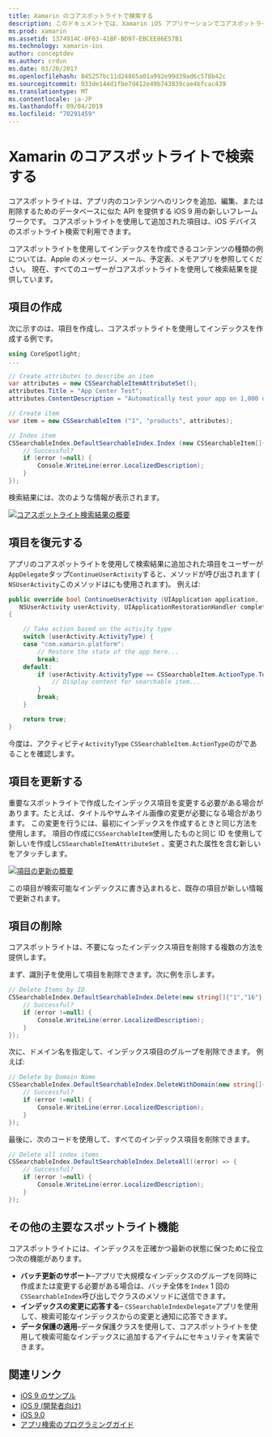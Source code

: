 ```yaml
---
title: Xamarin のコアスポットライトで検索する
description: このドキュメントでは、Xamarin iOS アプリケーションでコアスポットライトを使用して、アプリ内コンテンツへのリンクを提供する方法について説明します。 検索可能な項目を作成、復元、更新、削除する方法について説明します。
ms.prod: xamarin
ms.assetid: 1374914C-0F63-41BF-BD97-EBCEE86E57B1
ms.technology: xamarin-ios
author: conceptdev
ms.author: crdun
ms.date: 03/20/2017
ms.openlocfilehash: 845257bc11d24865a01a992e99d39ad6c578b42c
ms.sourcegitcommit: 933de144d1fbe7d412e49b743839cae4bfcac439
ms.translationtype: MT
ms.contentlocale: ja-JP
ms.lasthandoff: 09/04/2019
ms.locfileid: "70291459"
---
```

# <a name="search-with-core-spotlight-in-xamarinios"></a>Xamarin のコアスポットライトで検索する

コアスポットライトは、アプリ内のコンテンツへのリンクを追加、編集、または削除するためのデータベースに似た API を提供する iOS 9 用の新しいフレームワークです。 コアスポットライトを使用して追加された項目は、iOS デバイスのスポットライト検索で利用できます。

コアスポットライトを使用してインデックスを作成できるコンテンツの種類の例については、Apple のメッセージ、メール、予定表、メモアプリを参照してください。 現在、すべてのユーザーがコアスポットライトを使用して検索結果を提供しています。

## <a name="creating-an-item"></a>項目の作成

次に示すのは、項目を作成し、コアスポットライトを使用してインデックスを作成する例です。

```csharp
using CoreSpotlight;
...

// Create attributes to describe an item
var attributes = new CSSearchableItemAttributeSet();
attributes.Title = "App Center Test";
attributes.ContentDescription = "Automatically test your app on 1,000 devices in the cloud.";

// Create item
var item = new CSSearchableItem ("1", "products", attributes);

// Index item
CSSearchableIndex.DefaultSearchableIndex.Index (new CSSearchableItem[]{ item }, (error) => {
    // Successful?
    if (error !=null) {
        Console.WriteLine(error.LocalizedDescription);
    }
});
```

検索結果には、次のような情報が表示されます。

[![](corespotlight-images/corespotlight01.png "コアスポットライト検索結果の概要")](corespotlight-images/corespotlight01.png#lightbox)

## <a name="restoring-an-item"></a>項目を復元する

アプリのコアスポットライトを使用して検索結果に追加された項目をユーザーが`AppDelegate`タップ`ContinueUserActivity`すると、メソッドが呼び出されます ( `NSUserActivity`このメソッドはにも使用されます)。 例えば:

```csharp
public override bool ContinueUserActivity (UIApplication application,
   NSUserActivity userActivity, UIApplicationRestorationHandler completionHandler)
{

    // Take action based on the activity type
    switch (userActivity.ActivityType) {
    case "com.xamarin.platform":
        // Restore the state of the app here...
        break;
    default:
        if (userActivity.ActivityType == CSSearchableItem.ActionType.ToString ()) {
            // Display content for searchable item...
        }
        break;
    }

    return true;
}
```

今度は、アクティビティ`ActivityType` `CSSearchableItem.ActionType`のがであることを確認します。

## <a name="updating-an-item"></a>項目を更新する

重要なスポットライトで作成したインデックス項目を変更する必要がある場合があります。たとえば、タイトルやサムネイル画像の変更が必要になる場合があります。 この変更を行うには、最初にインデックスを作成するときと同じ方法を使用します。
項目の作成に`CSSearchableItem`使用したものと同じ ID を使用して新しいを作成し`CSSearchableItemAttributeSet` 、変更された属性を含む新しいをアタッチします。

[![](corespotlight-images/corespotlight02.png "項目の更新の概要")](corespotlight-images/corespotlight02.png#lightbox)

この項目が検索可能なインデックスに書き込まれると、既存の項目が新しい情報で更新されます。

## <a name="deleting-an-item"></a>項目の削除

コアスポットライトは、不要になったインデックス項目を削除する複数の方法を提供します。

まず、識別子を使用して項目を削除できます。次に例を示します。

```csharp
// Delete Items by ID
CSSearchableIndex.DefaultSearchableIndex.Delete(new string[]{"1","16"},(error) => {
    // Successful?
    if (error !=null) {
        Console.WriteLine(error.LocalizedDescription);
    }
});
```

次に、ドメイン名を指定して、インデックス項目のグループを削除できます。 例えば:

```csharp
// Delete by Domain Name
CSSearchableIndex.DefaultSearchableIndex.DeleteWithDomain(new string[]{"domain-name"},(error) => {
    // Successful?
    if (error !=null) {
        Console.WriteLine(error.LocalizedDescription);
    }
});
```

最後に、次のコードを使用して、すべてのインデックス項目を削除できます。

```csharp
// Delete all index items
CSSearchableIndex.DefaultSearchableIndex.DeleteAll((error) => {
    // Successful?
    if (error !=null) {
        Console.WriteLine(error.LocalizedDescription);
    }
});
```

## <a name="additional-core-spotlight-features"></a>その他の主要なスポットライト機能

コアスポットライトには、インデックスを正確かつ最新の状態に保つために役立つ次の機能があります。

- **バッチ更新のサポート**–アプリで大規模なインデックスのグループを同時に作成または変更する必要がある場合は、バッチ全体を`Index` 1 回の`CSSearchableIndex`呼び出しでクラスのメソッドに送信できます。
- **インデックスの変更に応答する**– `CSSearchableIndexDelegate`アプリを使用して、検索可能なインデックスからの変更と通知に応答できます。
- **データ保護の適用**–データ保護クラスを使用して、コアスポットライトを使用して検索可能なインデックスに追加するアイテムにセキュリティを実装できます。



## <a name="related-links"></a>関連リンク

- [iOS 9 のサンプル](https://docs.microsoft.com/samples/browse/?products=xamarin&term=Xamarin.iOS+iOS9)
- [iOS 9 (開発者向け)](https://developer.apple.com/ios/pre-release/)
- [iOS 9.0](https://developer.apple.com/library/prerelease/ios/releasenotes/General/WhatsNewIniOS/Articles/iOS9.html)
- [アプリ検索のプログラミングガイド](https://developer.apple.com/library/prerelease/ios/documentation/General/Conceptual/AppSearch/index.html#//apple_ref/doc/uid/TP40016308)
